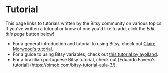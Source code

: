 # Tutorial

This page links to tutorials written by the Bitsy community on various topics. If you've written a tutorial or know of one you'd like to add, click the *Edit this page* button below!

- For a general introduction and tutorial to using Bitsy, check out [Claire Morwood's tutorial](https://www.shimmerwitch.space/bitsyTutorial.html).
- For a guide to using Bitsy variables, check out [this tutorial by ayolland](https://ayolland.itch.io/trevor/devlog/29520/bitsy-variables-a-tutorial).
- For a brazilian portuguese Bitsy tutorial, check out [Eduardo Favero's tutorial] (https://oimob.com/bitsy-tutorial-aula-3/).
